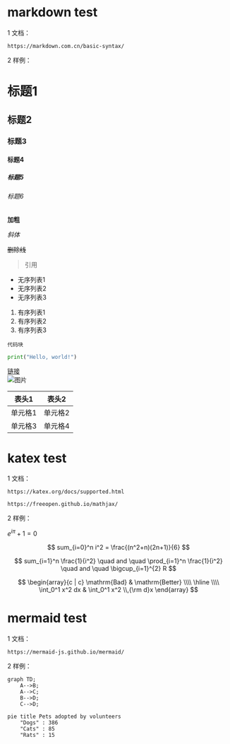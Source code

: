# markdown test #

1 文档：

    https://markdown.com.cn/basic-syntax/

2 样例：

# 标题1
## 标题2
### 标题3
#### 标题4
##### 标题5
###### 标题6


**加粗**

*斜体*

~~删除线~~


> 引用

- 无序列表1
- 无序列表2
- 无序列表3

1. 有序列表1
2. 有序列表2
3. 有序列表3


```
代码块
```

```python
print("Hello, world!")
```

[链接](https://www.google.com)  
![图片](https://www.baidu.com/img/PCtm_d9c8750bed0b3c7d089fa7d55720d6cf.png)  


| 表头1 | 表头2 |
| --- | --- |
| 单元格1 | 单元格2 |
| 单元格3 | 单元格4 |

# katex test #

1 文档：

    https://katex.org/docs/supported.html

    https://freeopen.github.io/mathjax/

2 样例：

$e^{i\pi}+1=0$

$$
sum_{i=0}^n i^2 = \frac{(n^2+n)(2n+1)}{6}
$$

$$  
sum_{i=1}^n \frac{1}{i^2} \quad and \quad \prod_{i=1}^n \frac{1}{i^2} \quad and \quad \bigcup_{i=1}^{2} R 
$$


$$
\begin{array}{c | c}
\mathrm{Bad} & \mathrm{Better} \\\\
\hline \\\\
\int_0^1 x^2 dx & \int_0^1 x^2 \\,{\rm d}x
\end{array}
$$


# mermaid test #

1 文档：

    https://mermaid-js.github.io/mermaid/


2 样例：



```mermaid
graph TD;
    A-->B;
    A-->C;
    B-->D;
    C-->D;
```



```mermaid
pie title Pets adopted by volunteers
    "Dogs" : 386
    "Cats" : 85
    "Rats" : 15
```